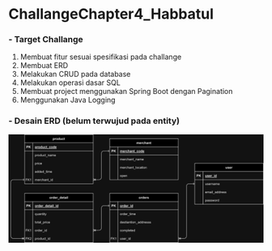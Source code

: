 # ChallangeChapter4_Habbatul

### - Target Challange

1. Membuat fitur sesuai spesifikasi pada challange
2. Membuat ERD
3. Melakukan CRUD pada database
4. Melakukan operasi dasar SQL
5. Membuat project menggunakan Spring Boot dengan Pagination
6. Menggunakan Java Logging

### - Desain ERD (belum terwujud pada entity)
<img src="erd_new.png">

